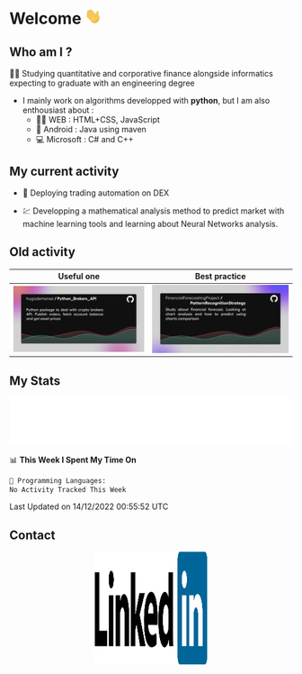 # Welcome <img src="assets/hello.gif" width="30px"/>


## Who am I ?

:man_student: Studying quantitative and corporative finance alongside informatics expecting to graduate with an engineering degree

*  I mainly work on algorithms developped with **python**, but I am also enthousiast about :
    * :man_technologist: WEB : HTML+CSS, JavaScript
    * :iphone: Android : Java using maven
    * :computer: Microsoft : C# and C++

## My current activity

* :rocket: Deploying trading automation on DEX

* :chart: Developping a mathematical analysis method to predict market with machine learning tools and learning about Neural Networks analysis.

## Old activity

| Useful one | Best practice|
| ------------- | ------------- |
| [![](assets/BrokerAPI.png)](https://github.com/hugodemenez/Python_Brokers_API)  | [![](assets/PatternRecognitionStrategy.png)](https://github.com/FinancialForecastingProject/PatternRecognitionStrategy.git)  |

## My Stats

<p align=center>
<img src="metrics.plugin.wakatime.svg" alt="Metrics">
</p>

<!--START_SECTION:waka-->
📊 **This Week I Spent My Time On** 

```text
💬 Programming Languages: 
No Activity Tracked This Week

```


 Last Updated on 14/12/2022 00:55:52 UTC
<!--END_SECTION:waka-->

## Contact

<p align=center >
<a href="https://www.linkedin.com/in/hugo-demenez/"><img src="assets/linkedin.svg" alt="Linkedin_hugodemenez" height="200px" width="200px"/></a>
</p>
